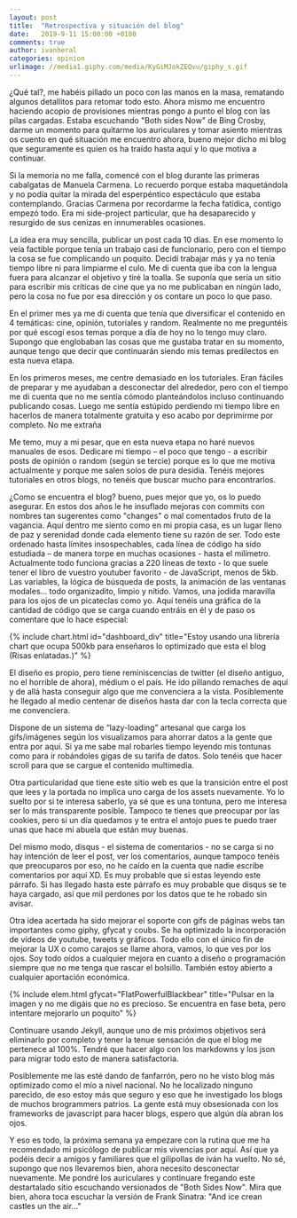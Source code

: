 ```yaml
---
layout: post
title:  "Retrospectiva y situación del blog"
date:   2019-9-11 15:00:00 +0100
comments: true
author: ivanheral
categories: opinion
urlimage: //media1.giphy.com/media/KyGiMJokZEQvu/giphy_s.gif
---
```


¿Qué tal?, me habéis pillado un poco con las manos en la masa, rematando algunos detallitos para retomar todo esto. Ahora mismo me encuentro haciendo acopio de provisiones mientras pongo a punto el blog con las pilas cargadas. Estaba escuchando "Both sides Now" de Bing Crosby, darme un momento para quitarme los auriculares y tomar asiento mientras os cuento en qué situación me encuentro ahora, bueno mejor dicho mi blog que seguramente es quien os ha traído hasta aquí y lo que motiva a continuar.

Si la memoria no me falla, comencé con el blog durante las primeras cabalgatas de Manuela Carmena. Lo recuerdo porque estaba maquetándola y no podía quitar la mirada del esperpéntico espectáculo que estaba contemplando. Gracias Carmena por recordarme la fecha fatídica, contigo empezó todo. Era mi side-project particular, que ha desaparecido y resurgido de sus cenizas en innumerables ocasiones.

La idea era muy sencilla, publicar un post cada 10 días. En ese momento lo veía factible porque tenía un trabajo casi de funcionario, pero con el tiempo la cosa se fue complicando un poquito. Decidí trabajar más y ya no tenía tiempo libre ni para limpiarme el culo. Me di cuenta que iba con la lengua fuera para alcanzar el objetivo y tiré la toalla. Se suponía que sería un sitio para escribir mis críticas de cine que ya no me publicaban en ningún lado, pero la cosa no fue por esa dirección y os contare un poco lo que paso.

En el primer mes ya me di cuenta que tenía que diversificar el contenido en 4 temáticas: cine, opinión, tutoriales y random. Realmente no me preguntéis por qué escogí esos temas porque a día de hoy no lo tengo muy claro. Supongo que englobaban las cosas que me gustaba tratar en su momento, aunque tengo que decir que continuarán siendo mis temas predilectos en esta nueva etapa.

En los primeros meses, me centre demasiado en los tutoriales. Eran fáciles de preparar y me ayudaban a desconectar del alrededor, pero con el tiempo me di cuenta que no me sentía cómodo planteándolos incluso continuando publicando cosas. Luego me sentía estúpido perdiendo mi tiempo libre en hacerlos de manera totalmente gratuita y eso acabo por deprimirme por completo. No me extraña 

Me temo, muy a mi pesar, que en esta nueva etapa no haré nuevos manuales de esos. Dedicare mi tiempo – el poco que tengo - a escribir posts de opinión o random (según se tercie) porque es lo que me motiva actualmente y porque me salen solos de pura desidia. Tenéis mejores tutoriales en otros blogs, no tenéis que buscar mucho para encontrarlos.

¿Como se encuentra el blog? bueno, pues mejor que yo, os lo puedo asegurar. En estos dos años le he insuflado mejoras con commits con nombres tan sugerentes como "changes" o mal comentados fruto de la vagancia. Aquí dentro me siento como en mi propia casa, es un lugar lleno de paz y serenidad donde cada elemento tiene su razón de ser. Todo este ordenado hasta límites insospechables, cada línea de código ha sido estudiada – de manera torpe en muchas ocasiones - hasta el milímetro. 
Actualmente todo funciona gracias a 220 líneas de texto - lo que suele tener el libro de vuestro youtuber favorito - de JavaScript, menos de 5kb. Las variables, la lógica de búsqueda de posts, la animación de las ventanas modales… todo organizadito, limpio y nítido. Vamos, una jodida maravilla para los ojos de un picateclas como yo. Aquí tenéis una gráfica de la cantidad de código que se carga cuando entráis en él y de paso os comentare que lo hace especial:

{% include chart.html id="dashboard_div" title="Estoy usando una librería chart que ocupa 500kb para enseñaros lo optimizado que esta el blog (Risas enlatadas.)" %}

El diseño es propio, pero tiene reminiscencias de twitter (el diseño antiguo, no el horrible de ahora), médium o el país. He ido pillando remaches de aquí y de allá hasta conseguir algo que me convenciera a la vista. Posiblemente he llegado al medio centenar de diseños hasta dar con la tecla correcta que me convenciera.

Dispone de un sistema de “lazy-loading” artesanal que carga los gifs/imágenes según los visualizamos para ahorrar datos a la gente que entra por aquí. Si ya me sabe mal robarles tiempo leyendo mis tontunas como para ir robándoles gigas de su tarifa de datos. Solo tenéis que hacer scroll para que se cargue el contenido multimedia.

Otra particularidad que tiene este sitio web es que la transición entre el post que lees y la portada no implica uno carga de los assets nuevamente. Yo lo suelto por si te interesa saberlo, ya sé que es una tontuna, pero me interesa ser lo más transparente posible. Tampoco te tienes que preocupar por las cookies, pero si un día quedamos y te entra el antojo pues te puedo traer unas que hace mi abuela que están muy buenas. 

Del mismo modo, disqus - el sistema de comentarios - no se carga si no hay intención de leer el post, ver los comentarios, aunque tampoco tenéis que preocuparos por eso, no he caído en la cuenta que nadie escribe comentarios por aquí XD. Es muy probable que si estas leyendo este párrafo. Si has llegado hasta este párrafo es muy probable que disqus se te haya cargado, así que mil perdones por los datos que te he robado sin avisar.

Otra idea acertada ha sido mejorar el soporte con gifs de páginas webs tan importantes como giphy, gfycat y coubs. Se ha optimizado la incorporación de vídeos de youtube, tweets y gráficos. Todo ello con el único fin de mejorar la UX o como carajos se llame ahora, vamos, lo que ves por los ojos. Soy todo oídos a cualquier mejora en cuanto a diseño o programación siempre que no me tenga que rascar el bolsillo. También estoy abierto a cualquier aportación económica.

{% include elem.html gfycat="FlatPowerfulBlackbear" title="Pulsar en la imagen y no me digáis que no es precioso. Se encuentra en fase beta, pero intentare mejorarlo un poquito" %}


Continuare usando Jekyll, aunque uno de mis próximos objetivos será eliminarlo por completo y tener la tenue sensación de que el blog me pertenece al 100%. Tendré que hacer algo con los markdowns y los json para migrar todo esto de manera satisfactoria.

Posiblemente me las esté dando de fanfarrón, pero no he visto blog más optimizado como el mío a nivel nacional. No he localizado ninguno parecido, de eso estoy más que seguro y eso que he investigado los blogs de muchos brogrammers patrios. La gente está muy obsesionada con los frameworks de javascript para hacer blogs, espero que algún día abran los ojos.

Y eso es todo, la próxima semana ya empezare con la rutina que me ha recomendado mi psicólogo de publicar mis vivencias por aquí. Así que ya podéis decir a amigos y familiares que el gilipollas de iván ha vuelto. No sé, supongo que nos llevaremos bien, ahora necesito desconectar nuevamente. Me pondré los auriculares y continuare fregando este destartalado sitio escuchando versionados de "Both Sides Now". Mira que bien, ahora toca escuchar la versión de Frank Sinatra: "And ice crean castles un the air…"
